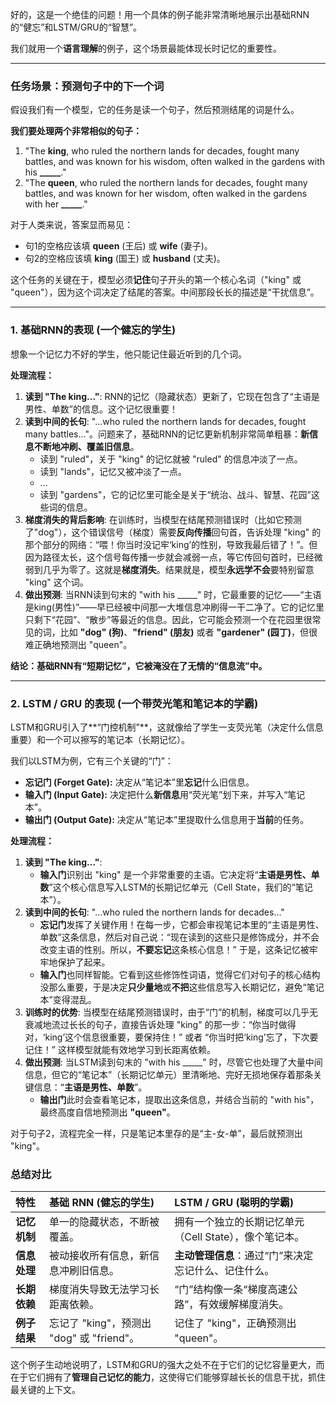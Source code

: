 好的，这是一个绝佳的问题！用一个具体的例子能非常清晰地展示出基础RNN的“健忘”和LSTM/GRU的“智慧”。

我们就用一个**语言理解**的例子，这个场景最能体现长时记忆的重要性。

---

### 任务场景：预测句子中的下一个词
假设我们有一个模型，它的任务是读一个句子，然后预测结尾的词是什么。

**我们要处理两个非常相似的句子：**

1. "The **king**, who ruled the northern lands for decades, fought many battles, and was known for his wisdom, often walked in the gardens with his **_____**."
2. "The **queen**, who ruled the northern lands for decades, fought many battles, and was known for her wisdom, often walked in the gardens with her **_____**."

对于人类来说，答案显而易见：

+ 句1的空格应该填 **queen** (王后) 或 **wife** (妻子)。
+ 句2的空格应该填 **king** (国王) 或 **husband** (丈夫)。

这个任务的关键在于，模型必须**记住**句子开头的第一个核心名词（"king" 或 "queen"），因为这个词决定了结尾的答案。中间那段长长的描述是“干扰信息”。

---

### 1. 基础RNN的表现 (一个健忘的学生)
想象一个记忆力不好的学生，他只能记住最近听到的几个词。

**处理流程：**

1. **读到 "The king..."**: RNN的记忆（隐藏状态）更新了，它现在包含了“主语是男性、单数”的信息。这个记忆很重要！
2. **读到中间的长句**: "...who ruled the northern lands for decades, fought many battles..."。问题来了，基础RNN的记忆更新机制非常简单粗暴：**新信息不断地冲刷、覆盖旧信息**。
    - 读到 "ruled"，关于 "king" 的记忆就被 "ruled" 的信息冲淡了一点。
    - 读到 "lands"，记忆又被冲淡了一点。
    - ...
    - 读到 "gardens"，它的记忆里可能全是关于“统治、战斗、智慧、花园”这些词的信息。
3. **梯度消失的背后影响**: 在训练时，当模型在结尾预测错误时（比如它预测了"dog"），这个错误信号（梯度）需要**反向传播**回句首，告诉处理 "king" 的那个部分的网络：“喂！你当时没记牢‘king’的性别，导致我最后错了！”。但因为路径太长，这个信号每传播一步就会减弱一点，等它传回句首时，已经微弱到几乎为零了。这就是**梯度消失**。结果就是，模型**永远学不会**要特别留意 "king" 这个词。
4. **做出预测**: 当RNN读到句末的 "with his _____" 时，它最重要的记忆——“主语是king(男性)”——早已经被中间那一大堆信息冲刷得一干二净了。它的记忆里只剩下“花园”、“散步”等最近的信息。因此，它可能会预测一个在花园里很常见的词，比如 **"dog" (狗)**、**"friend" (朋友)** 或者 **"gardener" (园丁)**，但很难正确地预测出 "queen"。

**结论：基础RNN有“短期记忆”，它被淹没在了无情的“信息流”中。**

---

### 2. LSTM / GRU 的表现 (一个带荧光笔和笔记本的学霸)
LSTM和GRU引入了**“门控机制”**，这就像给了学生一支荧光笔（决定什么信息重要）和一个可以擦写的笔记本（长期记忆）。

我们以LSTM为例，它有三个关键的“门”：

+ **忘记门 (Forget Gate):** 决定从“笔记本”里**忘记**什么旧信息。
+ **输入门 (Input Gate):** 决定把什么**新信息**用“荧光笔”划下来，并写入“笔记本”。
+ **输出门 (Output Gate):** 决定从“笔记本”里提取什么信息用于**当前**的任务。

**处理流程：**

1. **读到 "The king..."**:
    - **输入门**识别出 "king" 是一个非常重要的主语。它决定将“**主语是男性、单数**”这个核心信息写入LSTM的长期记忆单元（Cell State，我们的“笔记本”）。
2. **读到中间的长句**: "...who ruled the northern lands for decades..."
    - **忘记门**发挥了关键作用！在每一步，它都会审视笔记本里的“主语是男性、单数”这条信息，然后对自己说：“现在读到的这些只是修饰成分，并不会改变主语的性别。所以，**不要忘记**这条核心信息！” 于是，这条记忆被牢牢地保护了起来。
    - **输入门**也同样智能。它看到这些修饰性词语，觉得它们对句子的核心结构没那么重要，于是决定**只少量地**或**不把**这些信息写入长期记忆，避免“笔记本”变得混乱。
3. **训练时的优势**: 当模型在结尾预测错误时，由于“门”的机制，梯度可以几乎无衰减地流过长长的句子，直接告诉处理 "king" 的那一步：“你当时做得对，‘king’这个信息很重要，要保持住！” 或者 “你当时把‘king’忘了，下次要记住！” 这样模型就能有效地学习到长距离依赖。
4. **做出预测**: 当LSTM读到句末的 "with his _____" 时，尽管它也处理了大量中间信息，但它的“笔记本”（长期记忆单元）里清晰地、完好无损地保存着那条关键信息：“**主语是男性、单数**”。
    - **输出门**此时会查看笔记本，提取出这条信息，并结合当前的 "with his"，最终高度自信地预测出 **"queen"**。

对于句子2，流程完全一样，只是笔记本里存的是“主-女-单”，最后就预测出 "king"。

### 总结对比
| 特性 | 基础 RNN (健忘的学生) | LSTM / GRU (聪明的学霸) |
| :--- | :--- | :--- |
| **记忆机制** | 单一的隐藏状态，不断被覆盖。 | 拥有一个独立的长期记忆单元（Cell State），像个笔记本。 |
| **信息处理** | 被动接收所有信息，新信息冲刷旧信息。 | **主动管理信息**：通过“门”来决定忘记什么、记住什么。 |
| **长期依赖** | 梯度消失导致无法学习长距离依赖。 | “门”结构像一条“梯度高速公路”，有效缓解梯度消失。 |
| **例子结果** | 忘记了 "king"，预测出 "dog" 或 "friend"。 | 记住了 "king"，正确预测出 "queen"。 |


这个例子生动地说明了，LSTM和GRU的强大之处不在于它们的记忆容量更大，而在于它们拥有了**管理自己记忆的能力**，这使得它们能够穿越长长的信息干扰，抓住最关键的上下文。

